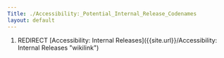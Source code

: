 ```yaml
---
Title: ./Accessibility:_Potential_Internal_Release_Codenames
layout: default
---
```


1.  REDIRECT [Accessibility: Internal
    Releases]({{site.url}}/Accessibility: Internal Releases "wikilink")
